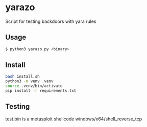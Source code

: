 # yarazo

Script for testing backdoors with yara rules

## Usage

```bash
$ python3 yarazo.py <binary>
```

## Install

```bash
bash install.sh
python3 -m venv .venv
source .venv/bin/activate
pip install -r requirements.txt
```

## Testing

test.bin is a metasploit shellcode windows/x64/shell_reverse_tcp
